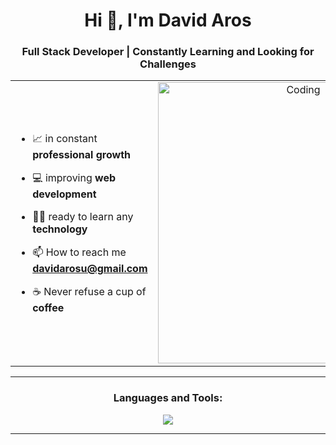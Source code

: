 <h1 align="center">Hi 👋, I'm David Aros</h1>
<h3 align="center">Full Stack Developer | Constantly Learning and Looking for Challenges</h3>

<table align="center">
<tr border="none">
<td width="50%" align="left">
  
- 📈 in constant **professional growth**

- 💻 improving **web development**

- 🧑‍🎓 ready to learn any **technology**

- 📫 How to reach me **davidarosu@gmail.com**
  
- ☕ Never refuse a cup of **coffee**

</td>
<td width="50%" align="center">

  <img align="center" alt="Coding" width="450" src="https://repository-images.githubusercontent.com/588181932/e36ec678-7984-4cdd-8e4c-a3932772ff8e">

  
  </td>
</tr>
</table>


---


<h3 align="center">Languages and Tools:</h3>
<p align="center"> <a href="https://skillicons.dev">
    <img src="https://skillicons.dev/icons?i=aws, bootstrap,css,mongodb,eclipse,html,java,js,mysql,py,ts, " />
  </a></p>

---
